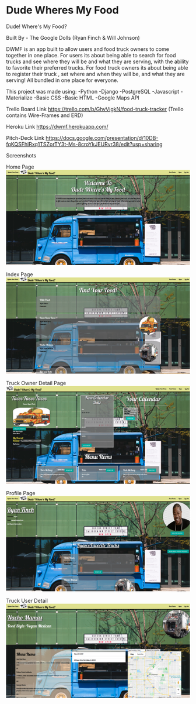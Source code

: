 # Dude Wheres My Food
Dude! Where's My Food?

Built By - The Google Dolls (Ryan Finch & Will Johnson)

DWMF is an app built to allow users and food truck owners to come together in one place. For users its about being able to search for food trucks and see where they will be and what they are serving, with the ability to favorite their preferred trucks. For food truck owners its about being able to register their truck , set where and when they will be, and what they are serving! All bundled in one place for everyone.


This project was made using:
-Python
-Django
-PostgreSQL
-Javascript
-Materialize
-Basic CSS
-Basic HTML
-Google Maps API


Trello Board Link
https://trello.com/b/GhvVigkN/food-truck-tracker
(Trello contains Wire-Frames and ERD)

Heroku Link
https://dwmf.herokuapp.com/

Pitch-Deck Link
https://docs.google.com/presentation/d/10DB-fqKQSFhlRxq1TSZorTY3t-Ms-8croYkJEURvr38/edit?usp=sharing

Screenshots

Home Page
![home-page](./readme-img/Home-Page.png)

Index Page
![index-page](./readme-img/truck-search-page.png)

Truck Owner Detail Page
![truck-detail](./readme-img/Truck-Owner-Detail.png)

Profile Page
![profile-page](./readme-img/User-Profile.png)

Truck User Detail
![truck-user-detail](./readme-img/Truck-User-Detail.png)
